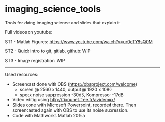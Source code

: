 # imaging_science_tools
Tools for doing imaging science and slides that explain it.

Full videos on youtube:

ST1 - Matlab Figures: https://www.youtube.com/watch?v=ur0cTY8sQ0M

ST2 - Quick intro to git, gitlab, github: WIP

ST3 - Image registration: WIP







----


Used resources:

- Screencast done with OBS (https://obsproject.com/welcome) 
  - screen @ 2560 x 1440,  output @ 1920 x 1080
  - speex noise suppression -30dB, Kompressor  -17dB
- Video editig using http://fixounet.free.fr/avidemux/
- Slides done with Microsoft Powerpoint, recorded there. Then screencasted again with OBS to use its noise supression.
- Code with Mathworks Matlab 2016a
